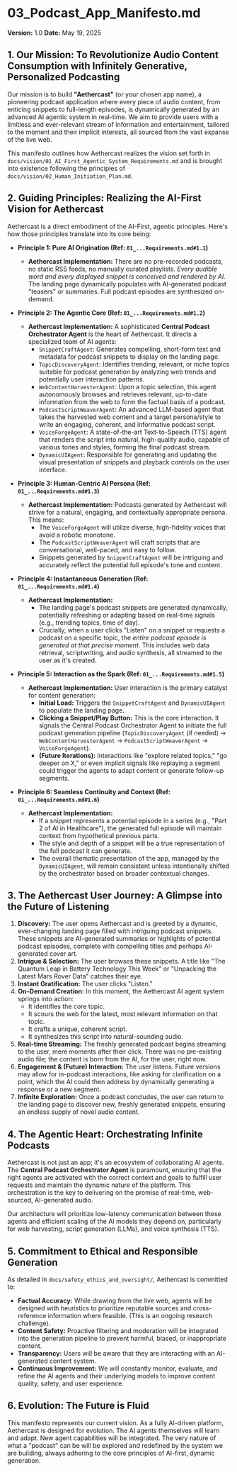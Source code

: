 # 03_Podcast_App_Manifesto.md

**Version:** 1.0
**Date:** May 19, 2025

## 1. Our Mission: To Revolutionize Audio Content Consumption with Infinitely Generative, Personalized Podcasting

Our mission is to build **"Aethercast"** (or your chosen app name), a pioneering podcast application where every piece of audio content, from enticing snippets to full-length episodes, is dynamically generated by an advanced AI agentic system in real-time. We aim to provide users with a limitless and ever-relevant stream of information and entertainment, tailored to the moment and their implicit interests, all sourced from the vast expanse of the live web.

This manifesto outlines how Aethercast realizes the vision set forth in `docs/vision/01_AI_First_Agentic_System_Requirements.md` and is brought into existence following the principles of `docs/vision/02_Human_Initiation_Plan.md`.

## 2. Guiding Principles: Realizing the AI-First Vision for Aethercast

Aethercast is a direct embodiment of the AI-First, agentic principles. Here's how those principles translate into its core being:

* **Principle 1: Pure AI Origination (Ref: `01_...Requirements.md#1.1`)**
    * **Aethercast Implementation:** There are no pre-recorded podcasts, no static RSS feeds, no manually curated playlists. *Every audible word and every displayed snippet is conceived and rendered by AI.* The landing page dynamically populates with AI-generated podcast "teasers" or summaries. Full podcast episodes are synthesized on-demand.

* **Principle 2: The Agentic Core (Ref: `01_...Requirements.md#1.2`)**
    * **Aethercast Implementation:** A sophisticated **Central Podcast Orchestrator Agent** is the heart of Aethercast. It directs a specialized team of AI agents:
        * `SnippetCraftAgent`: Generates compelling, short-form text and metadata for podcast snippets to display on the landing page.
        * `TopicDiscoveryAgent`: Identifies trending, relevant, or niche topics suitable for podcast generation by analyzing web trends and potentially user interaction patterns.
        * `WebContentHarvesterAgent`: Upon a topic selection, this agent autonomously browses and retrieves relevant, up-to-date information from the web to form the factual basis of a podcast.
        * `PodcastScriptWeaverAgent`: An advanced LLM-based agent that takes the harvested web content and a target persona/style to write an engaging, coherent, and informative podcast script.
        * `VoiceForgeAgent`: A state-of-the-art Text-to-Speech (TTS) agent that renders the script into natural, high-quality audio, capable of various tones and styles, forming the final podcast stream.
        * `DynamicUIAgent`: Responsible for generating and updating the visual presentation of snippets and playback controls on the user interface.

* **Principle 3: Human-Centric AI Persona (Ref: `01_...Requirements.md#1.3`)**
    * **Aethercast Implementation:** Podcasts generated by Aethercast will strive for a natural, engaging, and contextually appropriate persona. This means:
        * The `VoiceForgeAgent` will utilize diverse, high-fidelity voices that avoid a robotic monotone.
        * The `PodcastScriptWeaverAgent` will craft scripts that are conversational, well-paced, and easy to follow.
        * Snippets generated by `SnippetCraftAgent` will be intriguing and accurately reflect the potential full episode's tone and content.

* **Principle 4: Instantaneous Generation (Ref: `01_...Requirements.md#1.4`)**
    * **Aethercast Implementation:**
        * The landing page's podcast snippets are generated dynamically, potentially refreshing or adapting based on real-time signals (e.g., trending topics, time of day).
        * Crucially, when a user clicks "Listen" on a snippet or requests a podcast on a specific topic, the *entire podcast episode is generated at that precise moment*. This includes web data retrieval, scriptwriting, and audio synthesis, all streamed to the user as it's created.

* **Principle 5: Interaction as the Spark (Ref: `01_...Requirements.md#1.5`)**
    * **Aethercast Implementation:** User interaction is the primary catalyst for content generation:
        * **Initial Load:** Triggers the `SnippetCraftAgent` and `DynamicUIAgent` to populate the landing page.
        * **Clicking a Snippet/Play Button:** This is the core interaction. It signals the Central Podcast Orchestrator Agent to initiate the full podcast generation pipeline (`TopicDiscoveryAgent` (if needed) -> `WebContentHarvesterAgent` -> `PodcastScriptWeaverAgent` -> `VoiceForgeAgent`).
        * **(Future Iterations):** Interactions like "explore related topics," "go deeper on X," or even implicit signals like replaying a segment could trigger the agents to adapt content or generate follow-up segments.

* **Principle 6: Seamless Continuity and Context (Ref: `01_...Requirements.md#1.6`)**
    * **Aethercast Implementation:**
        * If a snippet represents a potential episode in a series (e.g., "Part 2 of AI in Healthcare"), the generated full episode will maintain context from hypothetical previous parts.
        * The style and depth of a snippet will be a true representation of the full podcast it can generate.
        * The overall thematic presentation of the app, managed by the `DynamicUIAgent`, will remain consistent unless intentionally shifted by the orchestrator based on broader contextual changes.

## 3. The Aethercast User Journey: A Glimpse into the Future of Listening

1.  **Discovery:** The user opens Aethercast and is greeted by a dynamic, ever-changing landing page filled with intriguing podcast snippets. These snippets are AI-generated summaries or highlights of potential podcast episodes, complete with compelling titles and perhaps AI-generated cover art.
2.  **Intrigue & Selection:** The user browses these snippets. A title like "The Quantum Leap in Battery Technology This Week" or "Unpacking the Latest Mars Rover Data" catches their eye.
3.  **Instant Gratification:** The user clicks "Listen."
4.  **On-Demand Creation:** In this moment, the Aethercast AI agent system springs into action:
    * It identifies the core topic.
    * It scours the web for the latest, most relevant information on that topic.
    * It crafts a unique, coherent script.
    * It synthesizes this script into natural-sounding audio.
5.  **Real-time Streaming:** The freshly generated podcast begins streaming to the user, mere moments after their click. There was no pre-existing audio file; the content is born from the AI, for the user, right now.
6.  **Engagement & (Future) Interaction:** The user listens. Future versions may allow for in-podcast interactions, like asking for clarification on a point, which the AI could then address by dynamically generating a response or a new segment.
7.  **Infinite Exploration:** Once a podcast concludes, the user can return to the landing page to discover new, freshly generated snippets, ensuring an endless supply of novel audio content.

## 4. The Agentic Heart: Orchestrating Infinite Podcasts

Aethercast is not just an app; it's an ecosystem of collaborating AI agents. The **Central Podcast Orchestrator Agent** is paramount, ensuring that the right agents are activated with the correct context and goals to fulfill user requests and maintain the dynamic nature of the platform. This orchestration is the key to delivering on the promise of real-time, web-sourced, AI-generated audio.

Our architecture will prioritize low-latency communication between these agents and efficient scaling of the AI models they depend on, particularly for web harvesting, script generation (LLMs), and voice synthesis (TTS).

## 5. Commitment to Ethical and Responsible Generation

As detailed in `docs/safety_ethics_and_oversight/`, Aethercast is committed to:

* **Factual Accuracy:** While drawing from the live web, agents will be designed with heuristics to prioritize reputable sources and cross-reference information where feasible. (This is an ongoing research challenge).
* **Content Safety:** Proactive filtering and moderation will be integrated into the generation pipeline to prevent harmful, biased, or inappropriate content.
* **Transparency:** Users will be aware that they are interacting with an AI-generated content system.
* **Continuous Improvement:** We will constantly monitor, evaluate, and refine the AI agents and their underlying models to improve content quality, safety, and user experience.

## 6. Evolution: The Future is Fluid

This manifesto represents our current vision. As a fully AI-driven platform, Aethercast is designed for evolution. The AI agents themselves will learn and adapt. New agent capabilities will be integrated. The very nature of what a "podcast" can be will be explored and redefined by the system we are building, always adhering to the core principles of AI-first, dynamic generation.
